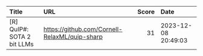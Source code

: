 | Title                      | URL                                           |   Score | Date                |
|:---------------------------|:----------------------------------------------|--------:|:--------------------|
| [R] QuIP#: SOTA 2 bit LLMs | https://github.com/Cornell-RelaxML/quip-sharp |      31 | 2023-12-08 20:49:03 |